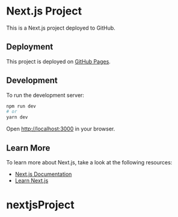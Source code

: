 # Next.js Project

This is a Next.js project deployed to GitHub.

## Deployment

This project is deployed on [GitHub Pages](https://faryporza.github.io/nextjsProject/).

## Development

To run the development server:

```bash
npm run dev
# or
yarn dev
```

Open [http://localhost:3000](http://localhost:3000) in your browser.

## Learn More

To learn more about Next.js, take a look at the following resources:

- [Next.js Documentation](https://nextjs.org/docs)
- [Learn Next.js](https://nextjs.org/learn)
# nextjsProject
